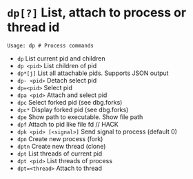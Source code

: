 <!-- TITLE: dp -->

#  `dp[?]` List, attach to process or thread id


```
Usage: dp # Process commands
```


- `dp` List current pid and children
- `dp <pid>` List children of pid
- `dp*[j]` List all attachable pids. Supports JSON output
- `dp- <pid>` Detach select pid
- `dp=<pid>` Select pid
- `dpa <pid>` Attach and select pid
- `dpc` Select forked pid (see dbg.forks)
- `dpc*` Display forked pid (see dbg.forks)
- `dpe` Show path to executable. Show file path
- `dpf` Attach to pid like file fd // HACK
- `dpk <pid> [<signal>]` Send signal to process (default 0)
- `dpn` Create new process (fork)
- `dptn` Create new thread (clone)
- `dpt` List threads of current pid
- `dpt <pid>` List threads of process
- `dpt=<thread>` Attach to thread

<p hidden>dp dp* dp- dp= dpa dpc dpc* dpe dpf dpk dpn dptn dpt dpt=</p>